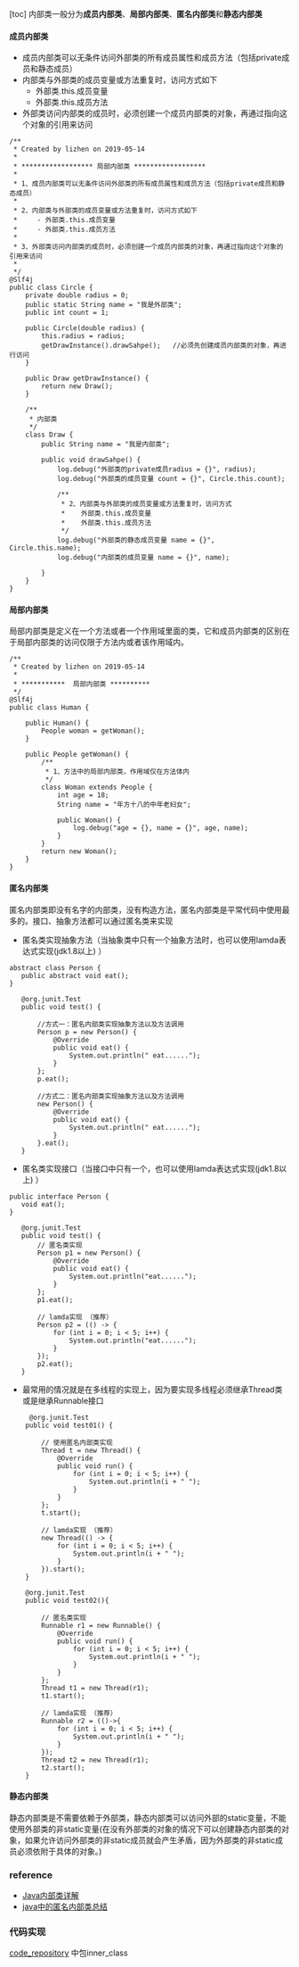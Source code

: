 [toc]
内部类一般分为**成员内部类**、**局部内部类**、**匿名内部类**和**静态内部类**

#### 成员内部类
* 成员内部类可以无条件访问外部类的所有成员属性和成员方法（包括private成员和静态成员）
* 内部类与外部类的成员变量或方法重复时，访问方式如下
    * 外部类.this.成员变量
    * 外部类.this.成员方法
* 外部类访问内部类的成员时，必须创建一个成员内部类的对象，再通过指向这个对象的引用来访问



```
/**
 * Created by lizhen on 2019-05-14
 *
 * ****************** 局部内部类 ******************
 *
 * 1、成员内部类可以无条件访问外部类的所有成员属性和成员方法（包括private成员和静态成员）
 *
 * 2、内部类与外部类的成员变量或方法重复时，访问方式如下
 *     - 外部类.this.成员变量
 *     - 外部类.this.成员方法
 *
 * 3、外部类访问内部类的成员时，必须创建一个成员内部类的对象，再通过指向这个对象的引用来访问
 *
 */
@Slf4j
public class Circle {
    private double radius = 0;
    public static String name = "我是外部类";
    public int count = 1;

    public Circle(double radius) {
        this.radius = radius;
        getDrawInstance().drawSahpe();   //必须先创建成员内部类的对象，再进行访问
    }

    public Draw getDrawInstance() {
        return new Draw();
    }

    /**
     * 内部类
     */
    class Draw {
        public String name = "我是内部类";

        public void drawSahpe() {
            log.debug("外部类的private成员radius = {}", radius);
            log.debug("外部类的成员变量 count = {}", Circle.this.count);

            /**
             * 2、内部类与外部类的成员变量或方法重复时，访问方式
             *    外部类.this.成员变量
             *    外部类.this.成员方法
             */
            log.debug("外部类的静态成员变量 name = {}", Circle.this.name);
            log.debug("内部类的成员变量 name = {}", name);

        }
    }
}
```


#### 局部内部类

局部内部类是定义在一个方法或者一个作用域里面的类，它和成员内部类的区别在于局部内部类的访问仅限于方法内或者该作用域内。

```
/**
 * Created by lizhen on 2019-05-14
 * 
 * ***********  局部内部类 **********
 */
@Slf4j
public class Human {

    public Human() {
        People woman = getWoman();
    }

    public People getWoman() {
        /**
         * 1、方法中的局部内部类，作用域仅在方法体内
         */
        class Woman extends People {
            int age = 18;
            String name = "年方十八的中年老妇女";

            public Woman() {
                log.debug("age = {}, name = {}", age, name);
            }
        }
        return new Woman();
    }
}

```

#### 匿名内部类
 匿名内部类即没有名字的内部类，没有构造方法，匿名内部类是平常代码中使用最多的。接口、抽象方法都可以通过匿名类来实现
 
* 匿名类实现抽象方法（当抽象类中只有一个抽象方法时，也可以使用lamda表达式实现(jdk1.8以上) ） 
 
 ```
 abstract class Person {
    public abstract void eat();
}
 ```
 ```
    @org.junit.Test
    public void test() {

        //方式一：匿名内部类实现抽象方法以及方法调用
        Person p = new Person() {
            @Override
            public void eat() {
                System.out.println(" eat......");
            }
        };
        p.eat();

        //方式二：匿名内部类实现抽象方法以及方法调用
        new Person() {
            @Override
            public void eat() {
                System.out.println(" eat......");
            }
        }.eat();
    }
 ```
 
* 匿名类实现接口（当接口中只有一个，也可以使用lamda表达式实现(jdk1.8以上) ）
 ```
 public interface Person {
    void eat();
}
 ```
 ```
    @org.junit.Test
    public void test() {
        // 匿名类实现
        Person p1 = new Person() {
            @Override
            public void eat() {
                System.out.println("eat......");
            }
        };
        p1.eat();

        // lamda实现 （推荐）
        Person p2 = (() -> {
            for (int i = 0; i < 5; i++) {
                System.out.println("eat......");
            }
        });
        p2.eat();
    }
 ```
* 最常用的情况就是在多线程的实现上，因为要实现多线程必须继承Thread类或是继承Runnable接口
```
     @org.junit.Test
    public void test01() {

        // 使用匿名内部类实现
        Thread t = new Thread() {
            @Override
            public void run() {
                for (int i = 0; i < 5; i++) {
                    System.out.println(i + " ");
                }
            }
        };
        t.start();

        // lamda实现 （推荐）
        new Thread(() -> {
            for (int i = 0; i < 5; i++) {
                System.out.println(i + " ");
            }
        }).start();
    }
```

```
    @org.junit.Test
    public void test02(){

        // 匿名类实现
        Runnable r1 = new Runnable() {
            @Override
            public void run() {
                for (int i = 0; i < 5; i++) {
                    System.out.println(i + " ");
                }
            }
        };
        Thread t1 = new Thread(r1);
        t1.start();

        // lamda实现 （推荐）
        Runnable r2 = (()->{
            for (int i = 0; i < 5; i++) {
                System.out.println(i + " ");
            }
        });
        Thread t2 = new Thread(r1);
        t2.start();
    }
```

#### 静态内部类

静态内部类是不需要依赖于外部类，静态内部类可以访问外部的static变量，不能使用外部类的非static变量(在没有外部类的对象的情况下可以创建静态内部类的对象，如果允许访问外部类的非static成员就会产生矛盾，因为外部类的非static成员必须依附于具体的对象。)



### reference

* [Java内部类详解](https://www.cnblogs.com/dolphin0520/p/3811445.html)
* [java中的匿名内部类总结](https://www.cnblogs.com/nerxious/archive/2013/01/25/2876489.html)

### 代码实现
[code_repository](https://github.com/coderandyli/code_repository) 中包inner_class